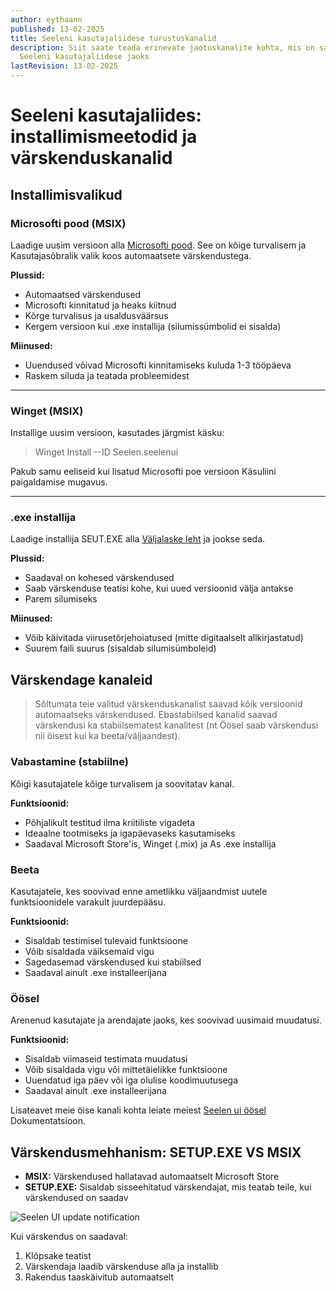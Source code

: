 ```yaml
---
author: eythaann
published: 13-02-2025
title: Seeleni kasutajaliidese turustuskanalid
description: Siit saate teada erinevate jaotuskanalite kohta, mis on saadaval
  Seeleni kasutajaliidese jaoks
lastRevision: 13-02-2025
---
```


# Seeleni kasutajaliides: installimismeetodid ja värskenduskanalid

## Installimisvalikud

### Microsofti pood (MSIX)

Laadige uusim versioon alla [Microsofti pood](https://www.microsoft.com/store).
See on kõige turvalisem ja Kasutajasõbralik valik koos automaatsete
värskendustega.

**Plussid:**

- Automaatsed värskendused
- Microsofti kinnitatud ja heaks kiitnud
- Kõrge turvalisus ja usaldusväärsus
- Kergem versioon kui .exe installija (silumissümbolid ei sisalda)

**Miinused:**

- Uuendused võivad Microsofti kinnitamiseks kuluda 1-3 tööpäeva
- Raskem siluda ja teatada probleemidest

---

### Winget (MSIX)

Installige uusim versioon, kasutades järgmist käsku:

> Winget Install --ID Seelen.seelenui

Pakub samu eeliseid kui lisatud Microsofti poe versioon Käsuliini paigaldamise
mugavus.

---

### .exe installija

Laadige installija SEUT.EXE alla
[Väljalaske leht](https://github.com/eythaann/Seelen-UI/releases) ja jookse
seda.

**Plussid:**

- Saadaval on kohesed värskendused
- Saab värskenduse teatisi kohe, kui uued versioonid välja antakse
- Parem silumiseks

**Miinused:**

- Võib käivitada viirusetõrjehoiatused (mitte digitaalselt allkirjastatud)
- Suurem faili suurus (sisaldab silumisümboleid)

## Värskendage kanaleid

> Sõltumata teie valitud värskenduskanalist saavad kõik versioonid automaatseks
> värskendused. Ebastabiilsed kanalid saavad värskendusi ka stabiilsematest
> kanalitest (nt Öösel saab värskendusi nii öisest kui ka beeta/väljaandest).

### Vabastamine (stabiilne)

Kõigi kasutajatele kõige turvalisem ja soovitatav kanal.

**Funktsioonid:**

- Põhjalikult testitud ilma kriitiliste vigadeta
- Ideaalne tootmiseks ja igapäevaseks kasutamiseks
- Saadaval Microsoft Store'is, Winget (.mix) ja As .exe installija

### Beeta

Kasutajatele, kes soovivad enne ametlikku väljaandmist uutele funktsioonidele
varakult juurdepääsu.

**Funktsioonid:**

- Sisaldab testimisel tulevaid funktsioone
- Võib sisaldada väiksemaid vigu
- Sagedasemad värskendused kui stabiilsed
- Saadaval ainult .exe installeerijana

### Öösel

Arenenud kasutajate ja arendajate jaoks, kes soovivad uusimaid muudatusi.

**Funktsioonid:**

- Sisaldab viimaseid testimata muudatusi
- Võib sisaldada vigu või mittetäielikke funktsioone
- Uuendatud iga päev või iga olulise koodimuutusega
- Saadaval ainult .exe installeerijana

Lisateavet meie öise kanali kohta leiate meiest
[Seelen ui öösel](https://seelen.io/blog/nightly) Dokumentatsioon.

## Värskendusmehhanism: SETUP.EXE VS MSIX

- **MSIX:** Värskendused hallatavad automaatselt Microsoft Store
- **SETUP.EXE:** Sisaldab sisseehitatud värskendajat, mis teatab teile, kui
  värskendused on saadav

![Seelen UI update notification](https://github.com/Seelen-Inc/slu-blog/blob/master/blog/seelen-ui-distribution-channels/image.png?raw=true)

Kui värskendus on saadaval:

1. Klõpsake teatist
2. Värskendaja laadib värskenduse alla ja installib
3. Rakendus taaskäivitub automaatselt
